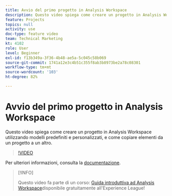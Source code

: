 ```yaml
---
title: Avvio del primo progetto in Analysis Workspace
description: Questo video spiega come creare un progetto in Analysis Workspace utilizzando modelli predefiniti e personalizzati, e come copiare elementi da un progetto a un altro.
feature: Projects
topics: null
activity: use
doc-type: feature video
team: Technical Marketing
kt: 4102
role: User
level: Beginner
exl-id: f13b349a-3f36-4b48-ae5a-5c045c58b069
source-git-commit: 1741a12e3c4b51c355f8ab3b8973be2a78c08301
workflow-type: tm+mt
source-wordcount: '103'
ht-degree: 82%

---
```


# Avvio del primo progetto in Analysis Workspace

Questo video spiega come creare un progetto in Analysis Workspace utilizzando modelli predefiniti e personalizzati, e come copiare elementi da un progetto a un altro.

>[!VIDEO](https://video.tv.adobe.com/v/30368/?quality=12)

Per ulteriori informazioni, consulta la [documentazione](https://experienceleague.adobe.com/docs/analytics/analyze/analysis-workspace/build-workspace-project/freeform-overview.html?lang=it).

>[!INFO]
>
> Questo video fa parte di un corso: [Guida introduttiva ad Analysis Workspace](https://experienceleague.adobe.com/?recommended=Analytics-U-1-2020.1.workspace&amp;lang=it)disponibile gratuitamente all&#39;Experience League!
